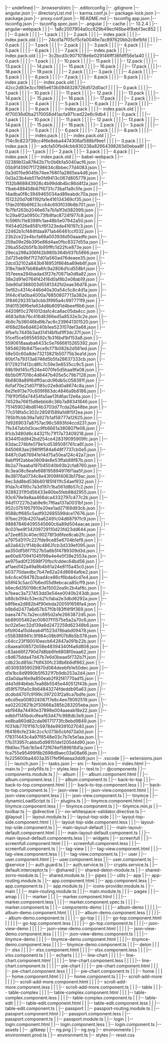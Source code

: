 |-- undefined
    |-- .browserslistrc
    |-- .editorconfig
    |-- .gitignore
    |-- angular.json
    |-- directoryList.md
    |-- karma.conf.js
    |-- package-lock.json
    |-- package.json
    |-- proxy.conf.json
    |-- README.md
    |-- tsconfig.app.json
    |-- tsconfig.json
    |-- tsconfig.spec.json
    |-- .angular
    |   |-- cache
    |       |-- 13.2.4
    |           |-- angular-webpack
    |           |   |-- 1a8c2007904a0cc629b49ecf46be4f8ebf3ec852
    |           |   |   |-- 0.pack
    |           |   |   |-- 1.pack
    |           |   |   |-- 2.pack
    |           |   |   |-- index.pack
    |           |   |   |-- index.pack.old
    |           |   |-- 24cd1a7f05cf5cfa0046e7ac897620bb2c8efbfd
    |           |   |   |-- 0.pack
    |           |   |   |-- 1.pack
    |           |   |   |-- 2.pack
    |           |   |   |-- 3.pack
    |           |   |   |-- 4.pack
    |           |   |   |-- 5.pack
    |           |   |   |-- 6.pack
    |           |   |   |-- 7.pack
    |           |   |   |-- index.pack
    |           |   |   |-- index.pack.old
    |           |   |-- 3c2bcd3c9071018e6e029146fff36fdff56e1a40
    |           |   |   |-- 0.pack
    |           |   |   |-- 1.pack
    |           |   |   |-- 10.pack
    |           |   |   |-- 11.pack
    |           |   |   |-- 12.pack
    |           |   |   |-- 13.pack
    |           |   |   |-- 14.pack
    |           |   |   |-- 15.pack
    |           |   |   |-- 16.pack
    |           |   |   |-- 17.pack
    |           |   |   |-- 18.pack
    |           |   |   |-- 19.pack
    |           |   |   |-- 2.pack
    |           |   |   |-- 3.pack
    |           |   |   |-- 4.pack
    |           |   |   |-- 5.pack
    |           |   |   |-- 6.pack
    |           |   |   |-- 7.pack
    |           |   |   |-- 8.pack
    |           |   |   |-- 9.pack
    |           |   |   |-- index.pack
    |           |   |   |-- index.pack.old
    |           |   |-- 42cc2d83e3cc1985e613b0948328726d512d0ac1
    |           |   |   |-- 0.pack
    |           |   |   |-- 1.pack
    |           |   |   |-- 10.pack
    |           |   |   |-- 11.pack
    |           |   |   |-- 12.pack
    |           |   |   |-- 13.pack
    |           |   |   |-- 14.pack
    |           |   |   |-- 15.pack
    |           |   |   |-- 16.pack
    |           |   |   |-- 17.pack
    |           |   |   |-- 2.pack
    |           |   |   |-- 3.pack
    |           |   |   |-- 4.pack
    |           |   |   |-- 5.pack
    |           |   |   |-- 6.pack
    |           |   |   |-- 7.pack
    |           |   |   |-- 8.pack
    |           |   |   |-- 9.pack
    |           |   |   |-- index.pack
    |           |   |   |-- index.pack.old
    |           |   |-- 4f70036d0ba2170058d41acfa971ced22e6c9db4
    |           |   |   |-- 0.pack
    |           |   |   |-- 1.pack
    |           |   |   |-- 10.pack
    |           |   |   |-- 11.pack
    |           |   |   |-- 12.pack
    |           |   |   |-- 13.pack
    |           |   |   |-- 14.pack
    |           |   |   |-- 15.pack
    |           |   |   |-- 16.pack
    |           |   |   |-- 2.pack
    |           |   |   |-- 3.pack
    |           |   |   |-- 4.pack
    |           |   |   |-- 5.pack
    |           |   |   |-- 6.pack
    |           |   |   |-- 7.pack
    |           |   |   |-- 8.pack
    |           |   |   |-- 9.pack
    |           |   |   |-- index.pack
    |           |   |   |-- index.pack.old
    |           |   |-- 714c9c823739cc4f6e8eba4474306af588bf9ee1
    |           |   |   |-- 0.pack
    |           |   |   |-- index.pack
    |           |   |-- adcfa50fbd4cbb930238a82664398263d0ebaa8f
    |           |       |-- 0.pack
    |           |       |-- 1.pack
    |           |       |-- 2.pack
    |           |       |-- 3.pack
    |           |       |-- 4.pack
    |           |       |-- index.pack
    |           |       |-- index.pack.old
    |           |-- babel-webpack
    |               |-- 02389b12a87842b71c0b6b1a5040acf6.json
    |               |-- 05b9145907f17298634c6bbec77d4083.json
    |               |-- 0a3d015e9045b74ee76801a2865ea4d8.json
    |               |-- 0d3a23b4eb511e0fd9413c067d805779.json
    |               |-- 1132b868843928c4b99ddb4bc86d4f2a.json
    |               |-- 11beb488458b67f6731c73ba11a9c5fe.json
    |               |-- 14adba0f8c3949465034ad89eabdc70a.json
    |               |-- 1512320d7d81192fa1e416134369cf35.json
    |               |-- 17de2616b6f623cc64c693f039b8b701.json
    |               |-- 1b7fbf263b2046e67a7b1a1f3d382999.json
    |               |-- 1c29a4f2a0950c73fb8fac8724f977c8.json
    |               |-- 1c596fc11e8398fc1ae48b5e07942a50.json
    |               |-- 1f454d026e8581cf6f323eda416197c3.json
    |               |-- 22462b1cf484fdaa971ab46461ccf032.json
    |               |-- 23b2ce22e4bcfa68a003936d50aaadfe.json
    |               |-- 259a09e26b395e88d4ae0fbc8327d55a.json
    |               |-- 29ba55d2b5f1b3b95fffc1d22fce873e.json
    |               |-- 29eca298a306f42b980b364b937b5866.json
    |               |-- 2d725eb9bf7f27d01a560ad76deaee35.json
    |               |-- 2dcd32102a843b618953f864ba69eb6f.json
    |               |-- 318e7de97bb88a6fc9a2806d1cd558bf.json
    |               |-- 357eeea284badad3f27e70871a0d8a82.json
    |               |-- 38e2d91e0764f42416d0af8b2e08ab19.json
    |               |-- 3de80af388003d5581342fd2eae36d78.json
    |               |-- 3ef82c4314c446d40a30a54c5c8c4d1a.json
    |               |-- 3f44c41a0ba4000a76850807713a382e.json
    |               |-- 3f846292351a0cbb3f995a4c997771f9.json
    |               |-- 3fd01536f6efe634d8b8091d4beef6b6.json
    |               |-- 44208f0c2761012da1c4ca6ac05da4cc.json
    |               |-- 4683a1bb76c416d8366ed5a8532e3c2e.json
    |               |-- 4b9c7b36046bd9b7ac6c239641301520.json
    |               |-- 4f68d26e6d46240b1ee523107def3a68.json
    |               |-- 4fbe1c7445b3ad31414bfbd1ff3dc37f.json
    |               |-- 51cef5ce59556592c1b316bd1bf153a8.json
    |               |-- 5590618aaaba6433c5e7666815265392.json
    |               |-- 5854629b9475ece9cf71b082b2d561ed.json
    |               |-- 58e50c60a8de73213821b50775b3ea1d.json
    |               |-- 60bf7a79313a6748d5b5fa28637333cb.json
    |               |-- 61729211412cd8fc7c59e3e8535cc9c5.json
    |               |-- 68b19d145cf524e4070fe5d5baa9fa08.json
    |               |-- 6b5b0ff7016c4d6447b405e5c79b7128.json
    |               |-- 6b6808a89f6dff0acdc96db5c058391f.json
    |               |-- 6d1af70e21d07f185c02e8d0a8674c8a.json
    |               |-- 6e2fe913e70c609f883dc4846a9b8186.json
    |               |-- 7191f0f56a74454fa5ae13fd6ac12e6a.json
    |               |-- 74529a76615d8ebbb8c36b7a88341846.json
    |               |-- 751459024bd614b3703d77cda26a48be.json
    |               |-- 77c018fa5c302c28591589a1d8f5f2ea.json
    |               |-- 785b1fcbb39a7a927b1af58777a12625.json
    |               |-- 7d9269037a8757ac96c5893fd4ccd231.json
    |               |-- 7fe347ab0d3cec9fb6661a380807fe08.json
    |               |-- 81cb3480d6c443211c71f17a73409218.json
    |               |-- 8344f0dd942bd254ce428319095909fc.json
    |               |-- 83dac274bfe079e1cd5385081761ca6f.json
    |               |-- 8450663ae298f9f584a648f7737cb0e5.json
    |               |-- 8487c0a676941e14d75a50ea124c42a7.json
    |               |-- 8abff9f2abbe0808de8e53ffab88f87b.json
    |               |-- 8b2a77eaaba197045040b93b2cfa8760.json
    |               |-- 8c3ea08c8eafe6881958949116f1aa5f.json
    |               |-- 8e38176a0734c8e43f098f4063b179ac.json
    |               |-- 8ec3dd8bd536b60185f411fc54aef932.json
    |               |-- 91da7c4195c7a3d197c1ba561d8b57c2.json
    |               |-- 92882311f0d56433e80be5feb88d2955.json
    |               |-- 93c679e9a8aa466dca4332797c477c2b.json
    |               |-- 94d117227b2ab9e9c7f6aa137a0031bf.json
    |               |-- 952c0751957910e20ee1ad27169d93cb.json
    |               |-- 9588cff685c5adf932685599dce17676.json
    |               |-- 97bec2f0b4207aa62491c04d68797fc9.json
    |               |-- 988878464095545660c6a89d504aacae.json
    |               |-- 9c031ee9f34209729110d23fd23dd644.json
    |               |-- a72ee853c40ec90278f3d6fee8cab2fc.json
    |               |-- a7975d3117c227fde9ce85e6704b1ef9.json
    |               |-- a82a642c1f14b9c48631cb3d339ef095.json
    |               |-- aa350df56f71527b5a6b5f4789309d3d.json
    |               |-- ae60e870941045f99a4e4e5f39e2553a.json
    |               |-- ae975ad0f23598f70fbcfcddec64bd56.json
    |               |-- af1aed142a49a9b4b61a24e8115a45c0.json
    |               |-- b03770daedbc7b47e62a24d8684afbe2.json
    |               |-- b4c4ce094782bad4ce86cf6bda4cd7e4.json
    |               |-- b56f43c5ac07b6ed55d9ebcaca85cff9.json
    |               |-- b6ec6d350198c63e15002ea9c2b4af8c.json
    |               |-- b7beac3a727453dd3e54ee0040b243db.json
    |               |-- b88cb094c53ecb21cfaba2e3dbd6292a.json
    |               |-- b8f6ea2d882b4f90ebda200591656fa4.json
    |               |-- b9b6d2477a6d57b57f0b183ff4f9f369.json
    |               |-- baea7471c7a2ecc895d2a1e2663872d5.json
    |               |-- bb89005462ac00607f11575e5a2a70c6.json
    |               |-- bc02e5ec32d139a6d2472259d62348b6.json
    |               |-- bfb904a15d4eab4f1523d76babd09478.json
    |               |-- c558388961c3f984c08b9f07b8b5b378.json
    |               |-- c64cc23f190010eecb642847a091b22b.json
    |               |-- c6aaea008572b58e48394340f4a6d808.json
    |               |-- c83ab66f2790d7d8bb6fe6808f0eaa62.json
    |               |-- c8d675dda47d47b7e6d3beae5f732b7f.json
    |               |-- cdb23cd81dc7fdf430fc238b6b6df862.json
    |               |-- d03093959029870d084deebfb1e50dec.json
    |               |-- d1e1bc8d9990b5f6321f7b9db253a2d4.json
    |               |-- d3a0daa16e9a850eab2f92f41770ad15.json
    |               |-- d4d1d94b6eb7ea88b5545e440512f43b.json
    |               |-- d59f570fa0c9b64843274fdeddb95a63.json
    |               |-- dcdbd4707c9199c397203f2a9ca7bdfe.json
    |               |-- e6cd5ea008024087f7e8c4ee78092519.json
    |               |-- ea02202621b2f30666a385b283205eba.json
    |               |-- ebf948a74490e37898e004aaeab18e22.json
    |               |-- edbbf1145bdcdfeaf63d47fc988db3e9.json
    |               |-- ee8ba860d82cda96171773fc8ebd9849.json
    |               |-- f031db7701f167c59784e99391027040.json
    |               |-- f64169cfe234c2cc1c073b5cbfd73a0d.json
    |               |-- f78311443c4a97f8548e03c7b7e5e1aa.json
    |               |-- f7b313957cabbd5d98151de1205d4d90.json
    |               |-- f9d0ec75dc1b5e472f674ef589616d1a.json
    |               |-- fca755e95499f8b2698d9aec03a08a66.json
    |               |-- fe225600ba4403a3517fef96aeaa3dd9.json
    |-- .vscode
    |   |-- extensions.json
    |   |-- launch.json
    |   |-- tasks.json
    |-- src
        |-- favicon.ico
        |-- index.html
        |-- main.ts
        |-- polyfills.ts
        |-- styles.less
        |-- test.ts
        |-- @components
        |   |-- components.module.ts
        |   |-- album
        |   |   |-- album.component.html
        |   |   |-- album.component.less
        |   |   |-- album.component.ts
        |   |-- back-to-top
        |   |   |-- back-to-top.component.html
        |   |   |-- back-to-top.component.less
        |   |   |-- back-to-top.component.ts
        |   |-- json-view
        |   |   |-- json-view.component.html
        |   |   |-- json-view.component.less
        |   |   |-- json-view.component.ts
        |   |-- tinymce
        |       |-- dynamicLoadScript.ts
        |       |-- plugins.ts
        |       |-- tinymce.component.html
        |       |-- tinymce.component.less
        |       |-- tinymce.component.ts
        |       |-- tinymce.min.js
        |       |-- toolbar.ts
        |-- @directive
        |   |-- no-whitespace-validator.directive.ts
        |-- @layout
        |   |-- layout.module.ts
        |   |-- layout-top-side
        |   |   |-- layout-top-side.component.html
        |   |   |-- layout-top-side.component.less
        |   |   |-- layout-top-side.component.ts
        |   |-- main-layout-default
        |   |   |-- main-layout-default.component.html
        |   |   |-- main-layout-default.component.ts
        |   |   |-- main-layout-default.components.less
        |   |-- widgets
        |       |-- screenfull
        |       |   |-- screenfull.component.html
        |       |   |-- screenfull.component.less
        |       |   |-- screenfull.component.ts
        |       |-- tag-view
        |       |   |-- tag-view.component.html
        |       |   |-- tag-view.component.less
        |       |   |-- tag-view.component.ts
        |       |-- user
        |           |-- user.component.html
        |           |-- user.component.less
        |           |-- user.component.ts
        |-- @service
        |   |-- auth.guard.ts
        |   |-- auth.service.ts
        |   |-- crypto.service.ts
        |   |-- default.interceptor.ts
        |-- @shared
        |   |-- shared-delon-module.ts
        |   |-- shared-zorro-module.ts
        |   |-- shared.module.ts
        |   |-- pipes
        |   |-- utils
        |-- app
        |   |-- app-routing.module.ts
        |   |-- app.component.html
        |   |-- app.component.less
        |   |-- app.component.ts
        |   |-- app.module.ts
        |   |-- icons-provider.module.ts
        |   |-- main
        |   |   |-- main-routing.module.ts
        |   |   |-- main.module.ts
        |   |   |-- pages
        |   |       |-- amap
        |   |       |   |-- marker
        |   |       |       |-- marker.component.html
        |   |       |       |-- marker.component.less
        |   |       |       |-- marker.component.spec.ts
        |   |       |       |-- marker.component.ts
        |   |       |-- components-demo
        |   |       |   |-- album-demo
        |   |       |   |   |-- album-demo.component.html
        |   |       |   |   |-- album-demo.component.less
        |   |       |   |   |-- album-demo.component.ts
        |   |       |   |-- go-top
        |   |       |   |   |-- go-top.component.html
        |   |       |   |   |-- go-top.component.less
        |   |       |   |   |-- go-top.component.ts
        |   |       |   |-- json-view-demo
        |   |       |   |   |-- json-view-demo.component.html
        |   |       |   |   |-- json-view-demo.component.less
        |   |       |   |   |-- json-view-demo.component.ts
        |   |       |   |-- tinymce-demo
        |   |       |       |-- tinymce-demo.component.html
        |   |       |       |-- tinymce-demo.component.less
        |   |       |       |-- tinymce-demo.component.ts
        |   |       |-- delon
        |   |       |   |-- xlsx
        |   |       |       |-- xlsx.component.html
        |   |       |       |-- xlsx.component.less
        |   |       |       |-- xlsx.component.ts
        |   |       |-- echarts
        |   |       |   |-- line-chart
        |   |       |   |   |-- line-chart.component.html
        |   |       |   |   |-- line-chart.component.less
        |   |       |   |   |-- line-chart.component.ts
        |   |       |   |-- pie-chart
        |   |       |       |-- pie-chart.component.html
        |   |       |       |-- pie-chart.component.less
        |   |       |       |-- pie-chart.component.ts
        |   |       |-- home
        |   |       |   |-- home.component.html
        |   |       |   |-- home.component.ts
        |   |       |-- scroll-add-more
        |   |       |   |-- scroll-add-more.component.html
        |   |       |   |-- scroll-add-more.component.less
        |   |       |   |-- scroll-add-more.component.ts
        |   |       |-- table
        |   |           |-- table-complex
        |   |           |   |-- table-complex.component.html
        |   |           |   |-- table-complex.component.less
        |   |           |   |-- table-complex.component.ts
        |   |           |-- table-edit
        |   |               |-- table-edit.component.html
        |   |               |-- table-edit.component.less
        |   |               |-- table-edit.component.ts
        |   |-- passport
        |       |-- passport-routing.module.ts
        |       |-- passport.component.html
        |       |-- passport.component.less
        |       |-- passport.component.ts
        |       |-- passport.module.ts
        |       |-- login
        |           |-- login.component.html
        |           |-- login.component.less
        |           |-- login.component.ts
        |-- assets
        |   |-- .gitkeep
        |   |-- ng.png
        |   |-- ng.svg
        |-- environments
        |   |-- environment.prod.ts
        |   |-- environment.ts
        |-- styles
            |-- reset.css
